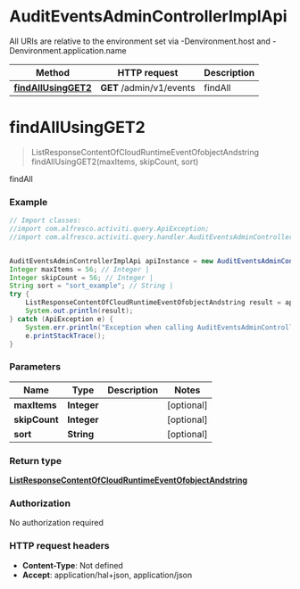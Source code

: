 # AuditEventsAdminControllerImplApi

All URIs are relative to the environment set via -Denvironment.host and -Denvironment.application.name

Method | HTTP request | Description
------------- | ------------- | -------------
[**findAllUsingGET2**](AuditEventsAdminControllerImplApi.md#findAllUsingGET2) | **GET** /admin/v1/events | findAll

<a name="findAllUsingGET2"></a>
# **findAllUsingGET2**
> ListResponseContentOfCloudRuntimeEventOfobjectAndstring findAllUsingGET2(maxItems, skipCount, sort)

findAll

### Example
```java
// Import classes:
//import com.alfresco.activiti.query.ApiException;
//import com.alfresco.activiti.query.handler.AuditEventsAdminControllerImplApi;


AuditEventsAdminControllerImplApi apiInstance = new AuditEventsAdminControllerImplApi();
Integer maxItems = 56; // Integer | 
Integer skipCount = 56; // Integer | 
String sort = "sort_example"; // String | 
try {
    ListResponseContentOfCloudRuntimeEventOfobjectAndstring result = apiInstance.findAllUsingGET2(maxItems, skipCount, sort);
    System.out.println(result);
} catch (ApiException e) {
    System.err.println("Exception when calling AuditEventsAdminControllerImplApi#findAllUsingGET2");
    e.printStackTrace();
}
```

### Parameters

Name | Type | Description  | Notes
------------- | ------------- | ------------- | -------------
 **maxItems** | **Integer**|  | [optional]
 **skipCount** | **Integer**|  | [optional]
 **sort** | **String**|  | [optional]

### Return type

[**ListResponseContentOfCloudRuntimeEventOfobjectAndstring**](ListResponseContentOfCloudRuntimeEventOfobjectAndstring.md)

### Authorization

No authorization required

### HTTP request headers

 - **Content-Type**: Not defined
 - **Accept**: application/hal+json, application/json

